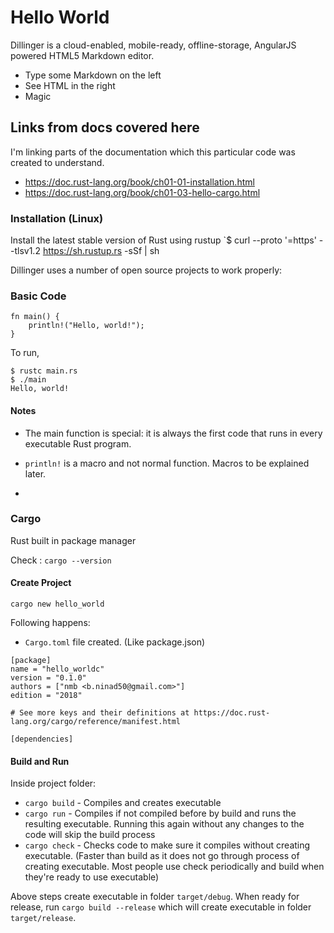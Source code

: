 # Hello World

Dillinger is a cloud-enabled, mobile-ready, offline-storage, AngularJS powered HTML5 Markdown editor.

- Type some Markdown on the left
- See HTML in the right
- Magic

## Links from docs covered here

I'm linking parts of the documentation which this particular code was created to understand.

- https://doc.rust-lang.org/book/ch01-01-installation.html
- <https://doc.rust-lang.org/book/ch01-03-hello-cargo.html>

### Installation (Linux)

Install the latest stable version of Rust using rustup
  `$ curl --proto '=https' --tlsv1.2 <https://sh.rustup.rs> -sSf | sh
  
Dillinger uses a number of open source projects to work properly:

### Basic Code

```
fn main() {
    println!("Hello, world!");
}
```

To run,

```
$ rustc main.rs
$ ./main
Hello, world!
```

#### Notes

- The main function is special: it is always the first code that runs in every executable Rust program.
- `println!` is a macro and not normal function. Macros to be explained later.

-

### Cargo

Rust built in package manager

Check : `cargo --version`

#### Create Project

`cargo new hello_world`

Following happens:

- `Cargo.toml` file created. (Like package.json)

```
[package]
name = "hello_worldc"
version = "0.1.0"
authors = ["nmb <b.ninad50@gmail.com>"]
edition = "2018"

# See more keys and their definitions at https://doc.rust-lang.org/cargo/reference/manifest.html

[dependencies]
```

#### Build and Run

Inside project folder:

- `cargo build` - Compiles and creates executable
- `cargo run` - Compiles if not compiled before by build and runs the resulting executable. Running this again without any changes to the code will skip the build process
- `cargo check` - Checks code to make sure it compiles without creating executable. (Faster than build as it does not go through process of creating executable. Most people use check periodically and build when they're ready to use executable)

Above steps create executable in folder `target/debug`.
When ready for release, run `cargo build --release` which will create executable in folder `target/release`.
